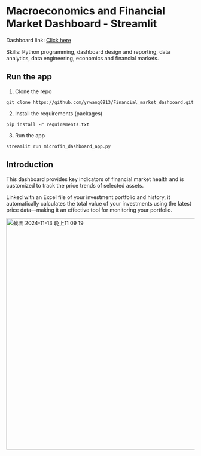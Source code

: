 # Macroeconomics and Financial Market Dashboard - Streamlit
Dashboard link: [Click here](https://financialmarketdashboard.streamlit.app/)

Skills: Python programming, dashboard design and reporting, data analytics, data engineering, economics and financial markets.

## Run the app
1. Clone the repo
```
git clone https://github.com/yrwang0913/Financial_market_dashboard.git
```

2. Install the requirements (packages)
```
pip install -r requirements.txt
```

3. Run the app
```
streamlit run microfin_dashboard_app.py
```

## Introduction
This dashboard provides key indicators of financial market health and is customized to track the price trends of selected assets. 

Linked with an Excel file of your investment portfolio and history, it automatically calculates the total value of your investments using the latest price data—making it an effective tool for monitoring your portfolio.

<img width="620" alt="截圖 2024-11-13 晚上11 09 19" src="https://github.com/user-attachments/assets/6051ac89-52c5-403f-b847-c390b495edcc">

